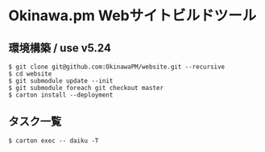 Okinawa.pm Webサイトビルドツール
======================================================

環境構築 / use v5.24
--------

    $ git clone git@github.com:OkinawaPM/website.git --recursive
    $ cd website
    $ git submodule update --init
    $ git submodule foreach git checkout master
    $ carton install --deployment


タスク一覧
--------

    $ carton exec -- daiku -T


